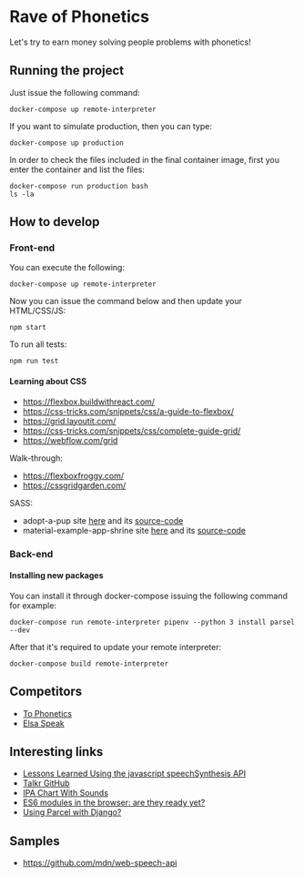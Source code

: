 # Rave of Phonetics

Let's try to earn money solving people problems with phonetics!

## Running the project

Just issue the following command:

    docker-compose up remote-interpreter

If you want to simulate production, then you can type:

    docker-compose up production

In order to check the files included in the final container image, first you enter the container and list the files:

    docker-compose run production bash
    ls -la

## How to develop

### Front-end

You can execute the following:

    docker-compose up remote-interpreter

Now you can issue the command below and then update your HTML/CSS/JS:

    npm start

To run all tests:

    npm run test

#### Learning about CSS

- https://flexbox.buildwithreact.com/
- https://css-tricks.com/snippets/css/a-guide-to-flexbox/
- https://grid.layoutit.com/
- https://css-tricks.com/snippets/css/complete-guide-grid/
- https://webflow.com/grid

Walk-through:

- https://flexboxfroggy.com/
- https://cssgridgarden.com/

SASS:

- adopt-a-pup site [here](https://adopt-a-pup.glitch.me/) and its [source-code](https://glitch.com/edit/#!/adopt-a-pup)
- material-example-app-shrine site [here]() and its [source-code](https://glitch.com/edit/#!/material-example-app-shrine?path=readme.md%3A1%3A0)

### Back-end

#### Installing new packages

You can install it through docker-compose issuing the following command for example:

    docker-compose run remote-interpreter pipenv --python 3 install parsel --dev

After that it's required to update your remote interpreter:

    docker-compose build remote-interpreter

## Competitors

- [To Phonetics](https://tophonetics.com/)
- [Elsa Speak](https://elsaspeak.com/en/)

## Interesting links

- [Lessons Learned Using the javascript speechSynthesis API](https://talkrapp.com/speechSynthesis.html)
- [Talkr GitHub](https://github.com/talkr-app)
- [IPA Chart With Sounds](https://www.internationalphoneticalphabet.org/ipa-sounds/ipa-chart-with-sounds/)
- [ES6 modules in the browser: are they ready yet?](https://medium.com/@david.gilbertson/es6-modules-in-the-browser-are-they-ready-yet-715ca2c94d09)
- [Using Parcel with Django?](https://www.reddit.com/r/django/comments/ggxk3h/using_parcel_with_django/)

## Samples

- https://github.com/mdn/web-speech-api
